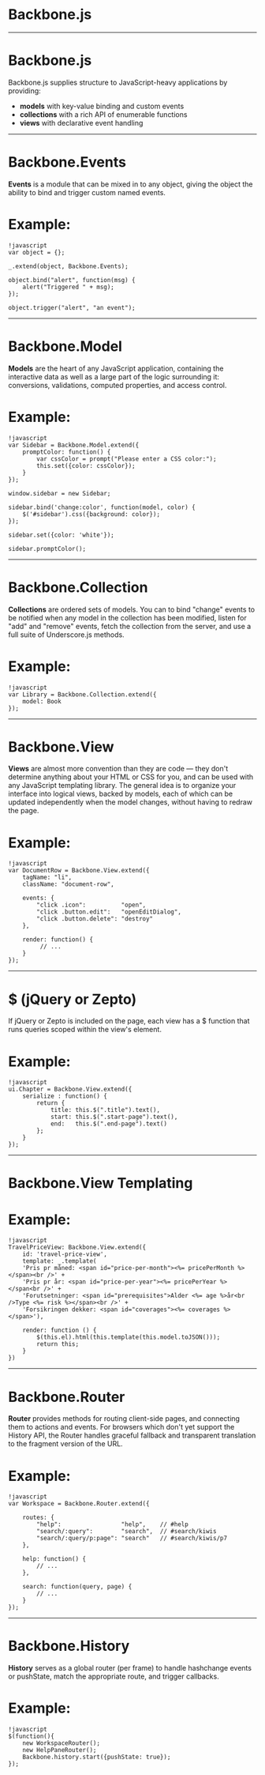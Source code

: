# Backbone.js

---

# Backbone.js

Backbone.js supplies structure to JavaScript-heavy applications by providing:

* **models** with key-value binding and custom events
* **collections** with a rich API of enumerable functions
* **views** with declarative event handling

---

# Backbone.Events

**Events** is a module that can be mixed in to any object, giving the object the ability to bind and trigger custom named events.

# Example:

	!javascript
	var object = {};

	_.extend(object, Backbone.Events);

	object.bind("alert", function(msg) {
	  	alert("Triggered " + msg);
	});

	object.trigger("alert", "an event");
	
---

# Backbone.Model

**Models** are the heart of any JavaScript application, containing the interactive data as well as a large part of the logic surrounding it: conversions, validations, computed properties, and access control.

# Example:

	!javascript
	var Sidebar = Backbone.Model.extend({
	  	promptColor: function() {
	    	var cssColor = prompt("Please enter a CSS color:");
	    	this.set({color: cssColor});
	  	}
	});

	window.sidebar = new Sidebar;

	sidebar.bind('change:color', function(model, color) {
	  	$('#sidebar').css({background: color});
	});

	sidebar.set({color: 'white'});

	sidebar.promptColor();
	
---

# Backbone.Collection

**Collections** are ordered sets of models. You can to bind "change" events to be notified when any model in the collection has been modified, listen for "add" and "remove" events, fetch the collection from the server, and use a full suite of Underscore.js methods.

# Example:

	!javascript
	var Library = Backbone.Collection.extend({
	  	model: Book
	});
	
---

# Backbone.View

**Views** are almost more convention than they are code — they don't determine anything about your HTML or CSS for you, and can be used with any JavaScript templating library. The general idea is to organize your interface into logical views, backed by models, each of which can be updated independently when the model changes, without having to redraw the page.

# Example:

	!javascript
	var DocumentRow = Backbone.View.extend({
	  	tagName: "li",
	  	className: "document-row",
	
	  	events: {
	  		"click .icon":          "open",
	    	"click .button.edit":   "openEditDialog",
	    	"click .button.delete": "destroy"
	  	},

	  	render: function() {
	    	 // ...
	  	}
	});

---

# $ (jQuery or Zepto)

If jQuery or Zepto is included on the page, each view has a $ function that runs queries scoped within the view's element.

# Example:

	!javascript
	ui.Chapter = Backbone.View.extend({
	  	serialize : function() {
	    	return {
	      		title: this.$(".title").text(),
	      		start: this.$(".start-page").text(),
	      		end:   this.$(".end-page").text()
	    	};
	  	}
	});
	
---

# Backbone.View Templating

# Example:

	!javascript
	TravelPriceView: Backbone.View.extend({
		id: 'travel-price-view',
		template: _.template(
		'Pris pr måned: <span id="price-per-month"><%= pricePerMonth %></span><br />' +
		'Pris pr år: <span id="price-per-year"><%= pricePerYear %></span<br />' +
		'Forutsetninger: <span id="prerequisites">Alder <%= age %>år<br />Type <%= risk %></span><br />' +
		'Forsikringen dekker: <span id="coverages"><%= coverages %></span>'),

		render: function () {
			$(this.el).html(this.template(this.model.toJSON()));
			return this;
		}
	})

---

# Backbone.Router

**Router** provides methods for routing client-side pages, and connecting them to actions and events. For browsers which don't yet support the History API, the Router handles graceful fallback and transparent translation to the fragment version of the URL.

# Example:

	!javascript
	var Workspace = Backbone.Router.extend({

	  	routes: {
	    	"help":                 "help",    // #help
	    	"search/:query":        "search",  // #search/kiwis
	    	"search/:query/p:page": "search"   // #search/kiwis/p7
	  	},

	  	help: function() {
	    	// ...
	  	},

	  	search: function(query, page) {
	     	// ...
	  	}
	});
	
---

# Backbone.History

**History** serves as a global router (per frame) to handle hashchange events or pushState, match the appropriate route, and trigger callbacks.

# Example:

	!javascript
	$(function(){
	  	new WorkspaceRouter();
	  	new HelpPaneRouter();
	  	Backbone.history.start({pushState: true});
	});

